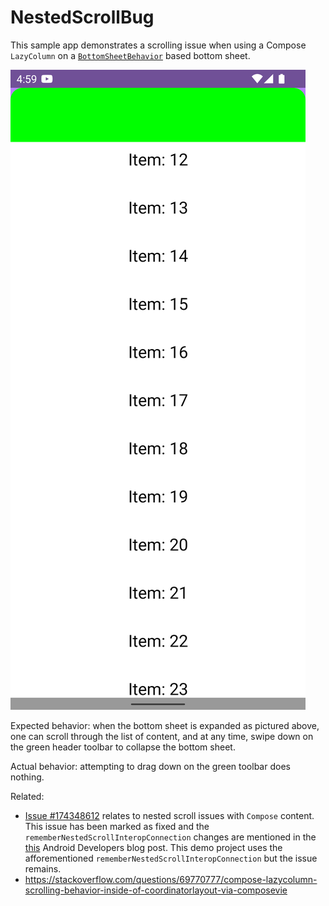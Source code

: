 # NestedScrollBug

This sample app demonstrates a scrolling issue when using a Compose `LazyColumn` on a [`BottomSheetBehavior`](https://github.com/material-components/material-components-android/blob/master/lib/java/com/google/android/material/bottomsheet/BottomSheetBehavior.java) based bottom sheet.

![Screenshot](static/screenshot.png)

Expected behavior: when the bottom sheet is expanded as pictured above, one can scroll through the list of content, and at any time, swipe down on the green header toolbar to collapse the bottom sheet.

Actual behavior: attempting to drag down on the green toolbar does nothing.


Related:
* [Issue #174348612](https://issuetracker.google.com/issues/174348612) relates to nested scroll issues with `Compose` content. This issue has been marked as fixed and the `rememberNestedScrollInteropConnection` changes are mentioned in the [this](https://android-developers.googleblog.com/2022/05/whats-new-in-jetpack-compose.html) Android Developers blog post. This demo project uses the afforementioned `rememberNestedScrollInteropConnection` but the issue remains.
* https://stackoverflow.com/questions/69770777/compose-lazycolumn-scrolling-behavior-inside-of-coordinatorlayout-via-composevie

